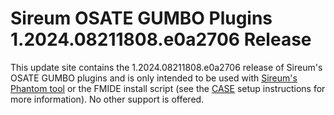 # Sireum OSATE GUMBO Plugins 1.2024.08211808.e0a2706 Release

This update site contains the 1.2024.08211808.e0a2706 release of Sireum's OSATE GUMBO plugins and is only
intended to be used with [Sireum's Phantom tool](https://github.com/sireum/phantom)
or the FMIDE install script (see the
[CASE](https://github.com/sireum/case-env#setting-up-fmide-and-hamr-only)
setup instructions for more information). No other support is offered.

